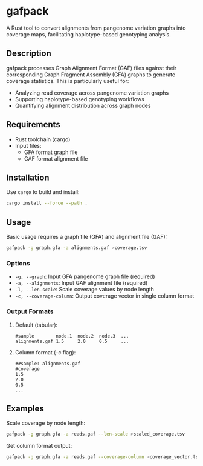 # gafpack

A Rust tool to convert alignments from pangenome variation graphs into coverage maps, facilitating haplotype-based genotyping analysis.

## Description

gafpack processes Graph Alignment Format (GAF) files against their corresponding Graph Fragment Assembly (GFA) graphs to generate coverage statistics. This is particularly useful for:
- Analyzing read coverage across pangenome variation graphs
- Supporting haplotype-based genotyping workflows
- Quantifying alignment distribution across graph nodes

## Requirements

- Rust toolchain (cargo)
- Input files:
  - GFA format graph file
  - GAF format alignment file

## Installation

Use `cargo` to build and install:

```bash
cargo install --force --path .
```

## Usage

Basic usage requires a graph file (GFA) and alignment file (GAF):

```bash
gafpack -g graph.gfa -a alignments.gaf >coverage.tsv
```

### Options

- `-g, --graph`: Input GFA pangenome graph file (required)
- `-a, --alignments`: Input GAF alignment file (required) 
- `-l, --len-scale`: Scale coverage values by node length
- `-c, --coverage-column`: Output coverage vector in single column format

### Output Formats

1. Default (tabular):
   ```
   #sample        node.1  node.2  node.3  ...
   alignments.gaf 1.5     2.0     0.5     ...
   ```

2. Column format (-c flag):
   ```
   ##sample: alignments.gaf
   #coverage
   1.5
   2.0
   0.5
   ...
   ```

## Examples

Scale coverage by node length:
```bash
gafpack -g graph.gfa -a reads.gaf --len-scale >scaled_coverage.tsv
```

Get column format output:
```bash
gafpack -g graph.gfa -a reads.gaf --coverage-column >coverage_vector.tsv
```
